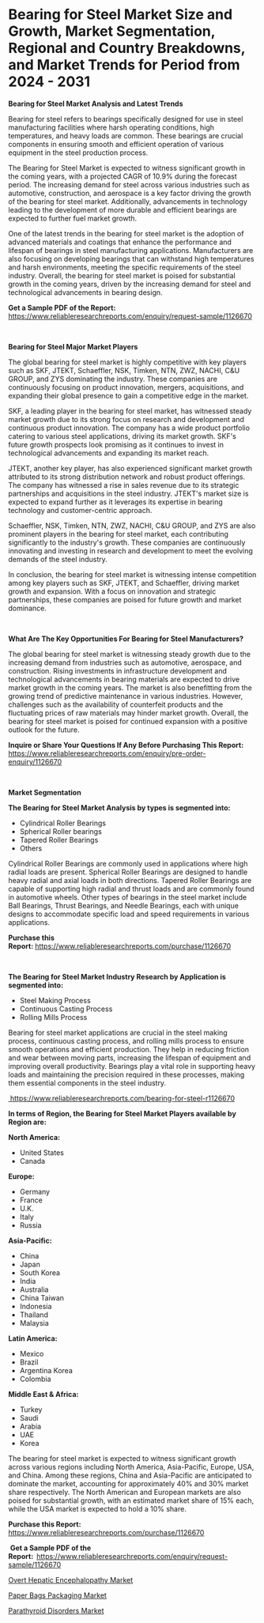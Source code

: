 <p><h1>Bearing for Steel Market Size and Growth, Market Segmentation, Regional and Country Breakdowns, and Market Trends for Period from 2024 -  2031</h1></p><p><strong>Bearing for Steel Market Analysis and Latest Trends</strong></p>
<p><p>Bearing for steel refers to bearings specifically designed for use in steel manufacturing facilities where harsh operating conditions, high temperatures, and heavy loads are common. These bearings are crucial components in ensuring smooth and efficient operation of various equipment in the steel production process.</p><p>The Bearing for Steel Market is expected to witness significant growth in the coming years, with a projected CAGR of 10.9% during the forecast period. The increasing demand for steel across various industries such as automotive, construction, and aerospace is a key factor driving the growth of the bearing for steel market. Additionally, advancements in technology leading to the development of more durable and efficient bearings are expected to further fuel market growth.</p><p>One of the latest trends in the bearing for steel market is the adoption of advanced materials and coatings that enhance the performance and lifespan of bearings in steel manufacturing applications. Manufacturers are also focusing on developing bearings that can withstand high temperatures and harsh environments, meeting the specific requirements of the steel industry. Overall, the bearing for steel market is poised for substantial growth in the coming years, driven by the increasing demand for steel and technological advancements in bearing design.</p></p>
<p><strong>Get a Sample PDF of the Report:&nbsp;</strong> <a href="https://www.reliableresearchreports.com/enquiry/request-sample/1126670">https://www.reliableresearchreports.com/enquiry/request-sample/1126670</a></p>
<p>&nbsp;</p>
<p><strong>Bearing for Steel Major Market Players</strong></p>
<p><p>The global bearing for steel market is highly competitive with key players such as SKF, JTEKT, Schaeffler, NSK, Timken, NTN, ZWZ, NACHI, C&U GROUP, and ZYS dominating the industry. These companies are continuously focusing on product innovation, mergers, acquisitions, and expanding their global presence to gain a competitive edge in the market.</p><p>SKF, a leading player in the bearing for steel market, has witnessed steady market growth due to its strong focus on research and development and continuous product innovation. The company has a wide product portfolio catering to various steel applications, driving its market growth. SKF's future growth prospects look promising as it continues to invest in technological advancements and expanding its market reach.</p><p>JTEKT, another key player, has also experienced significant market growth attributed to its strong distribution network and robust product offerings. The company has witnessed a rise in sales revenue due to its strategic partnerships and acquisitions in the steel industry. JTEKT's market size is expected to expand further as it leverages its expertise in bearing technology and customer-centric approach.</p><p>Schaeffler, NSK, Timken, NTN, ZWZ, NACHI, C&U GROUP, and ZYS are also prominent players in the bearing for steel market, each contributing significantly to the industry's growth. These companies are continuously innovating and investing in research and development to meet the evolving demands of the steel industry.</p><p>In conclusion, the bearing for steel market is witnessing intense competition among key players such as SKF, JTEKT, and Schaeffler, driving market growth and expansion. With a focus on innovation and strategic partnerships, these companies are poised for future growth and market dominance.</p></p>
<p>&nbsp;</p>
<p><strong>What Are The Key Opportunities For Bearing for Steel Manufacturers?</strong></p>
<p><p>The global bearing for steel market is witnessing steady growth due to the increasing demand from industries such as automotive, aerospace, and construction. Rising investments in infrastructure development and technological advancements in bearing materials are expected to drive market growth in the coming years. The market is also benefitting from the growing trend of predictive maintenance in various industries. However, challenges such as the availability of counterfeit products and the fluctuating prices of raw materials may hinder market growth. Overall, the bearing for steel market is poised for continued expansion with a positive outlook for the future.</p></p>
<p><strong>Inquire or Share Your Questions If Any Before Purchasing This Report:</strong> <a href="https://www.reliableresearchreports.com/enquiry/pre-order-enquiry/1126670">https://www.reliableresearchreports.com/enquiry/pre-order-enquiry/1126670</a></p>
<p>&nbsp;</p>
<p><strong>Market Segmentation</strong></p>
<p><strong>The Bearing for Steel Market Analysis by types is segmented into:</strong></p>
<p><ul><li>Cylindrical Roller Bearings</li><li>Spherical Roller bearings</li><li>Tapered Roller Bearings</li><li>Others</li></ul></p>
<p><p>Cylindrical Roller Bearings are commonly used in applications where high radial loads are present. Spherical Roller Bearings are designed to handle heavy radial and axial loads in both directions. Tapered Roller Bearings are capable of supporting high radial and thrust loads and are commonly found in automotive wheels. Other types of bearings in the steel market include Ball Bearings, Thrust Bearings, and Needle Bearings, each with unique designs to accommodate specific load and speed requirements in various applications.</p></p>
<p><strong>Purchase this Report:&nbsp;</strong><a href="https://www.reliableresearchreports.com/purchase/1126670">https://www.reliableresearchreports.com/purchase/1126670</a></p>
<p>&nbsp;</p>
<p><strong>The Bearing for Steel Market Industry Research by Application is segmented into:</strong></p>
<p><ul><li>Steel Making Process</li><li>Continuous Casting Process</li><li>Rolling Mills Process</li></ul></p>
<p><p>Bearing for steel market applications are crucial in the steel making process, continuous casting process, and rolling mills process to ensure smooth operations and efficient production. They help in reducing friction and wear between moving parts, increasing the lifespan of equipment and improving overall productivity. Bearings play a vital role in supporting heavy loads and maintaining the precision required in these processes, making them essential components in the steel industry.</p></p>
<p><a href="https://www.reliableresearchreports.com/bearing-for-steel-r1126670">&nbsp;https://www.reliableresearchreports.com/bearing-for-steel-r1126670</a></p>
<p><strong>In terms of Region, the Bearing for Steel Market Players available by Region are:</strong></p>
<p>
    <p> <strong> North America: </strong>
        <ul>
            <li>United States</li>
            <li>Canada</li>
        </ul>
        </p> 
    <p> <strong> Europe: </strong>
        <ul>
            <li>Germany</li>
            <li>France</li>
            <li>U.K.</li>
            <li>Italy</li>
            <li>Russia</li>
        </ul>
        </p> 
    <p> <strong> Asia-Pacific: </strong>
        <ul>
            <li>China</li>
            <li>Japan</li>
            <li>South Korea</li>
            <li>India</li>
            <li>Australia</li>
            <li>China Taiwan</li>
            <li>Indonesia</li>
            <li>Thailand</li>
            <li>Malaysia</li>
        </ul>
        </p> 
    <p> <strong> Latin America: </strong>
        <ul>
            <li>Mexico</li>
            <li>Brazil</li>
            <li>Argentina Korea</li>
            <li>Colombia</li>
        </ul>
        </p> 
    <p> <strong> Middle East & Africa: </strong>
        <ul>
            <li>Turkey</li>
            <li>Saudi</li>
            <li>Arabia</li>
            <li>UAE</li>
            <li>Korea</li>
        </ul>
    </p>
    </p>
<p><p>The bearing for steel market is expected to witness significant growth across various regions including North America, Asia-Pacific, Europe, USA, and China. Among these regions, China and Asia-Pacific are anticipated to dominate the market, accounting for approximately 40% and 30% market share respectively. The North American and European markets are also poised for substantial growth, with an estimated market share of 15% each, while the USA market is expected to hold a 10% share.</p></p>
<p><strong>Purchase this Report: </strong><a href="https://www.reliableresearchreports.com/purchase/1126670">https://www.reliableresearchreports.com/purchase/1126670</a></p>
<p>&nbsp;<strong>Get a Sample PDF of the Report:&nbsp;&nbsp;</strong><a href="https://www.reliableresearchreports.com/enquiry/request-sample/1126670">https://www.reliableresearchreports.com/enquiry/request-sample/1126670</a></p>
<p><strong></strong></p>
<p><p><a href="https://skillful-vermicelli-b89.notion.site/Overt-Hepatic-Encephalopathy-Market-Trends-and-Market-Analysis-forecasted-for-period-2024-2031-f30055f9ca5a4a3fb316b9c9a482cf32">Overt Hepatic Encephalopathy Market</a></p><p><a href="https://simplistic-meeting-7ee.notion.site/Paper-Bags-Packaging-Market-Competitive-Analysis-Market-Trends-and-Forecast-to-2031-d5448558d5674a958e3f80c3cae70207">Paper Bags Packaging Market</a></p><p><a href="https://eight-handstand-8fb.notion.site/Parathyroid-Disorders-Market-Share-Evolution-and-Market-Growth-Trends-2024-2031-086933d9561a4f4d851336acfee56f4e">Parathyroid Disorders Market</a></p></p>